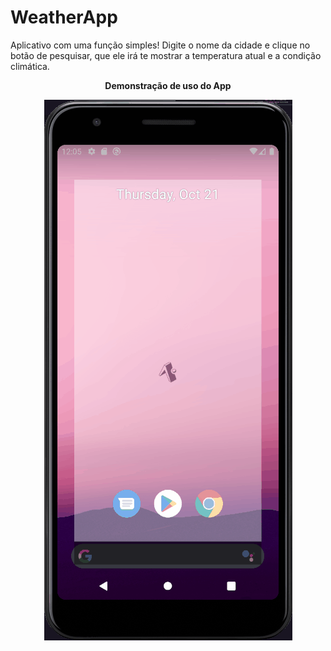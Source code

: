 # WeatherApp
 
Aplicativo com uma função simples! Digite o nome da cidade e clique no botão de pesquisar, que ele irá te mostrar a temperatura atual e a condição climática.

<div align="center">
<strong> Demonstração de uso do App </strong>
<p>
</div>

<p align="center">
<img src="https://github.com/HenriqueHanthequeste/WeatherApp/blob/main/Weather%20App.gif?raw=true" />
</p>